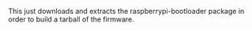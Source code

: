 This just downloads and extracts the raspberrypi-bootloader package
in order to build a tarball of the firmware.
